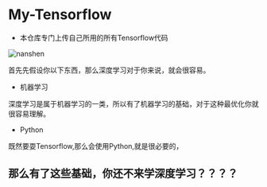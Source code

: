 # My-Tensorflow

* 本仓库专门上传自己所用的所有Tensorflow代码

![nanshen](https://timgsa.baidu.com/timg?image&quality=80&size=b9999_10000&sec=1507104975011&di=25dac167c44554194fd32c8ef4a0413a&imgtype=0&src=http%3A%2F%2Fstatic.open-open.com%2Fnews%2FuploadImg%2F20170217%2F20170217080346_373.jpg)

首先先假设你以下东西，那么深度学习对于你来说，就会很容易。

* 机器学习

深度学习是属于机器学习的一类，所以有了机器学习的基础，对于这种最优化你就很容易理解。

* Python

既然要耍Tensorflow,那么会使用Python,就是很必要的，

## 那么有了这些基础，你还不来学深度学习？？？？
